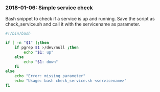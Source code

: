 ### 2018-01-06: Simple service check

Bash snippet to check if a service is up and running. Save the script as check_service.sh and call it with the servicename as parameter.

```bash
#!/bin/bash

if [ -n "$1" ];then
    if pgrep $1 >/dev/null ;then
        echo "$1: up"
    else
        echo "$1: down"
    fi
else
    echo "Error: missing parameter"
    echo "Usage: bash check_service.sh <servicename>"
fi
```
